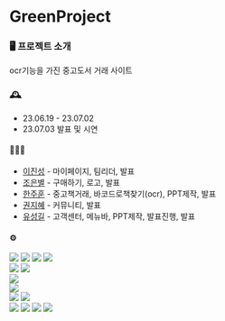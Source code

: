# GreenProject
### 🖥️ 프로젝트 소개
ocr기능을 가진 중고도서 거래 사이트
### 🕰️
* 23.06.19 - 23.07.02
* 23.07.03 발표 및 시연
#### 🧑‍🤝‍🧑
 - [이진성](https://github.com/AhNyx, "깃허브") - 마이페이지, 팀리더, 발표  
 - [조은별](https://github.com/eunburi, "깃허브") - 구매하기, 로고, 발표  
 - [한주훈](https://github.com/hjh5217, "깃허브") - 중고책거래, 바코드로책찾기(ocr), PPT제작, 발표  
 - [권지혜](https://github.com/ggunG0929, "깃허브") - 커뮤니티, 발표  
 - [유성길](https://github.com/Sunggilcookies, "깃허브") - 고객센터, 메뉴바, PPT제작, 발표진행, 발표  
#### ⚙️
<img src="https://img.shields.io/badge/python-3776ab?style=for-the-badge&logo=python&logoColor=white"> <img src="https://img.shields.io/badge/javascript-f7df1e?style=for-the-badge&logo=javascript&logoColor=white"> <img src="https://img.shields.io/badge/html5-E34F26?style=for-the-badge&logo=html5&logoColor=white"> <img src="https://img.shields.io/badge/css3-1572B6?style=for-the-badge&logo=css3&logoColor=white"> 
<br>
<img src="https://img.shields.io/badge/django-092e20?style=for-the-badge&logo=django&logoColor=white"> <img src="https://img.shields.io/badge/bootstrap-7952b3?style=for-the-badge&logo=bootstrap&logoColor=white">
<br>
<img src="https://img.shields.io/badge/pycharm-000000?style=for-the-badge&logo=pycharm&logoColor=white">
<br>
<img src="https://img.shields.io/badge/sqlite-003b57?style=for-the-badge&logo=sqlite&logoColor=white">
<br>
<img src="https://img.shields.io/badge/git-f05032?style=for-the-badge&logo=git&logoColor=white"> <img src="https://img.shields.io/badge/github-181717?style=for-the-badge&logo=github&logoColor=white">
<br>
<img src="https://img.shields.io/badge/opencv-5c2ee8?style=for-the-badge&logo=opencv&logoColor=white"> <img src="https://img.shields.io/badge/ckeditor4-0287d0?style=for-the-badge&logo=ckeditor4&logoColor=white"> <img src="https://img.shields.io/badge/jquery-0769ad?style=for-the-badge&logo=jquery&logoColor=white"> <img src="https://img.shields.io/badge/fontawesome-528dd7?style=for-the-badge&logo=fontawesome&logoColor=white">
